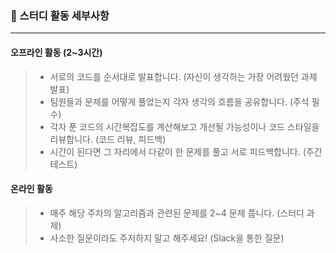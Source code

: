 ### :loudspeaker: 스터디 활동 세부사항
---
#### 오프라인 활동  (2~3시간)
> - 서로의 코드를 순서대로 발표합니다. (자신이 생각하는 가장 어려웠던 과제 발표)
> - 팀원들과 문제를 어떻게 풀었는지 각자 생각의 흐름을 공유합니다. (주석 필수)
> - 각자 푼 코드의 시간복잡도를 계산해보고 개선될 가능성이나 코드 스타일을 리뷰합니다. (코드 리뷰, 피드백)
> - 시간이 된다면 그 자리에서 다같이 한 문제를 풀고 서로 피드백합니다. (주간 테스트)

#### 온라인 활동
> - 매주 해당 주차의 알고리즘과 관련된 문제를 2~4 문제 풉니다. (스터디 과제)
> - 사소한 질문이라도 주저하지 말고 해주세요! (Slack을 통한 질문)
